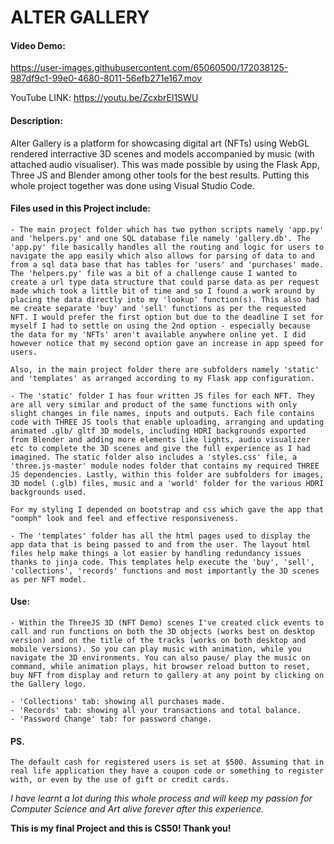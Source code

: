 # ALTER GALLERY


#### Video Demo:



https://user-images.githubusercontent.com/65060500/172038125-987df9c1-99e0-4680-8011-56efb271e167.mov





YouTube LINK: <https://youtu.be/ZcxbrEl1SWU>


#### Description: 
Alter Gallery is a platform for showcasing digital art (NFTs) using WebGL rendered interractive 3D scenes and models accompanied by music (with attached audio visualiser). This was made possible by using the Flask App, Three JS and Blender among other tools for the best results. Putting this whole project together was done using Visual Studio Code.


    
#### Files used in this Project include:

    - The main project folder which has two python scripts namely 'app.py' and 'helpers.py' and one SQL database file namely 'gallery.db'. The 'app.py' file basically handles all the routing and logic for users to navigate the app easily which also allows for parsing of data to and from a sql data base that has tables for 'users' and 'purchases' made. The 'helpers.py' file was a bit of a challenge cause I wanted to create a url type data structure that could parse data as per request made which took a little bit of time and so I found a work around by placing the data directly into my 'lookup' function(s). This also had me create separate 'buy' and 'sell' functions as per the requested NFT. I would prefer the first option but due to the deadline I set for myself I had to settle on using the 2nd option - especially because the data for my 'NFTs' aren't available anywhere online yet. I did however notice that my second option gave an increase in app speed for users.
    
    Also, in the main project folder there are subfolders namely 'static' and 'templates' as arranged according to my Flask app configuration.    

    - The 'static' folder I has four written JS files for each NFT. They are all very similar and product of the same functions with only slight changes in file names, inputs and outputs. Each file contains code with THREE JS tools that enable uploading, arranging and updating animated .glb/ gltf 3D models, including HDRI backgrounds exported from Blender and adding more elements like lights, audio visualizer etc to complete the 3D scenes and give the full experience as I had imagined. The static folder also includes a 'styles.css' file, a 'three.js-master' module nodes folder that contains my required THREE JS dependencies. Lastly, within this folder are subfolders for images, 3D model (.glb) files, music and a 'world' folder for the various HDRI backgrounds used.

    For my styling I depended on bootstrap and css which gave the app that "oomph" look and feel and effective responsiveness.

    - The 'templates' folder has all the html pages used to display the app data that is being passed to and from the user. The layout html files help make things a lot easier by handling redundancy issues thanks to jinja code. This templates help execute the 'buy', 'sell', 'collections', 'records' functions and most importantly the 3D scenes as per NFT model. 


#### Use:
    - Within the ThreeJS 3D (NFT Demo) scenes I've created click events to call and run functions on both the 3D objects (works best on desktop version) and on the title of the tracks (works on both desktop and mobile versions). So you can play music with animation, while you navigate the 3D environments. You can also pause/ play the music on command, while animation plays, hit browser reload button to reset, buy NFT from display and return to gallery at any point by clicking on the Gallery logo.

    - 'Collections' tab: showing all purchases made.
    - 'Records' tab: showing all your transactions and total balance.
    - 'Password Change' tab: for password change.

#### PS.
    The default cash for registered users is set at $500. Assuming that in real life application they have a coupon code or something to register with, or even by the use of gift or credit cards.
    

*I have learnt a lot during this whole process and will keep my passion for Computer Science and Art alive forever after this experience.*

**This is my final Project and this is CS50! Thank you!**
    
